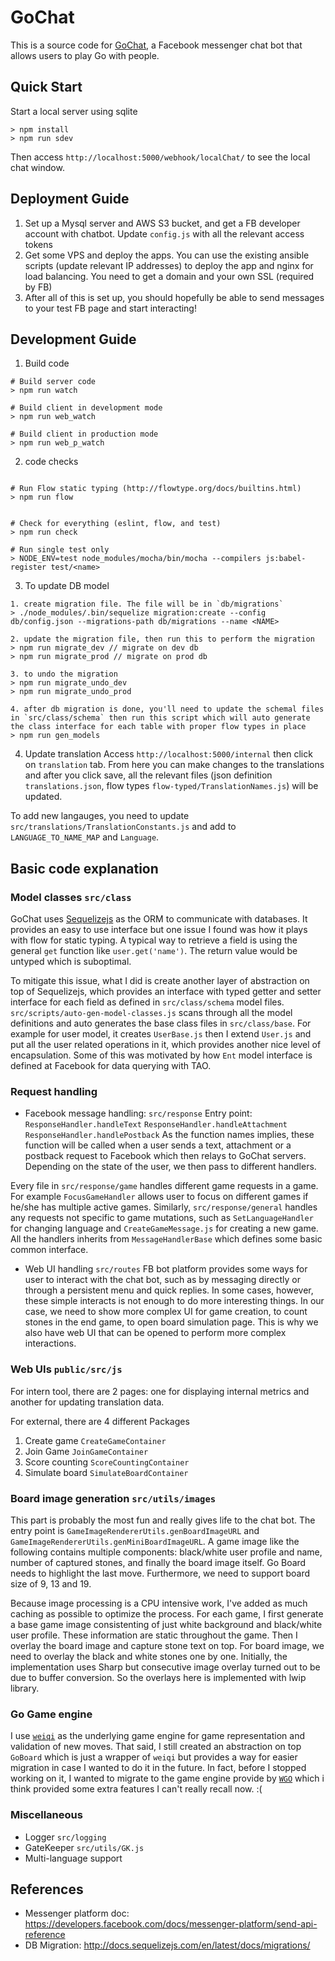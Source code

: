 # GoChat

This is a source code for [GoChat](http://playmessengergo.com), a Facebook messenger chat bot that allows users to play Go with  people.

## Quick Start

Start a local server using sqlite
```
> npm install
> npm run sdev
```
Then access `http://localhost:5000/webhook/localChat/` to see the local chat window.

## Deployment Guide
1. Set up a Mysql server and AWS S3 bucket, and get a FB developer account with chatbot. Update `config.js` with all the relevant access tokens
2. Get some VPS and deploy the apps. You can use the existing ansible scripts (update relevant IP addresses) to deploy the app and nginx for load balancing. You need to get a domain and your own SSL (required by FB)
3. After all of this is set up, you should hopefully be able to send messages to your test FB page and start interacting!

## Development Guide

1. Build code

```
# Build server code
> npm run watch

# Build client in development mode
> npm run web_watch

# Build client in production mode
> npm run web_p_watch
```

2. code checks
```

# Run Flow static typing (http://flowtype.org/docs/builtins.html)
> npm run flow   


# Check for everything (eslint, flow, and test)
> npm run check

# Run single test only
> NODE_ENV=test node_modules/mocha/bin/mocha --compilers js:babel-register test/<name>
```

3. To update DB model
```
1. create migration file. The file will be in `db/migrations`
> ./node_modules/.bin/sequelize migration:create --config db/config.json --migrations-path db/migrations --name <NAME>

2. update the migration file, then run this to perform the migration
> npm run migrate_dev // migrate on dev db
> npm run migrate_prod // migrate on prod db

3. to undo the migration
> npm run migrate_undo_dev
> npm run migrate_undo_prod

4. after db migration is done, you'll need to update the schemal files in `src/class/schema` then run this script which will auto generate the class interface for each table with proper flow types in place
> npm run gen_models
```

4. Update translation
Access `http://localhost:5000/internal` then click on `translation` tab. From here you can make changes to the translations and after you click save, all the relevant files (json definition `translations.json`, flow types `flow-typed/TranslationNames.js`) will be updated.

To add new langauges, you need to update `src/translations/TranslationConstants.js` and add to `LANGUAGE_TO_NAME_MAP` and `Language`.

## Basic code explanation

### Model classes `src/class`
GoChat uses [Sequelizejs](http://docs.sequelizejs.com/) as the ORM to communicate with databases. It provides an easy to use interface but one issue I found was how it plays with flow for static typing. A typical way to retrieve a field is using the general `get` function like `user.get('name')`. The return value would be untyped which is suboptimal.

To mitigate this issue, what I did is create another layer of abstraction on top of Sequelizejs, which provides an interface with typed getter and setter interface for each field as defined in `src/class/schema` model files. `src/scripts/auto-gen-model-classes.js` scans through all the model definitions and auto generates the base class files in `src/class/base`. For example for user model, it creates `UserBase.js` then I extend `User.js` and put all the user related operations in it, which provides another nice level of encapsulation. Some of this was motivated by how `Ent` model interface is defined at Facebook for data querying with TAO.

### Request handling

- Facebook message handling: `src/response`
Entry point: `ResponseHandler.handleText` `ResponseHandler.handleAttachment` `ResponseHandler.handlePostback`
As the function names implies, these function will be called when a user sends a text, attachment or a postback request to Facebook which then relays to GoChat servers. Depending on the state of the user, we then pass to different handlers.

Every file in `src/response/game` handles different game requests in a game. For example `FocusGameHandler` allows user to focus on different games if he/she has multiple active games. Similarly, `src/response/general` handles any requests not specific to game mutations, such as `SetLanguageHandler` for changing language and `CreateGameMessage.js` for creating a new game. All the handlers inherits from `MessageHandlerBase` which defines some basic common interface.

- Web UI handling `src/routes`
FB bot platform provides some ways for user to interact with the chat bot, such as by messaging directly or through a persistent menu and quick replies. In some cases, however, these simple interacts is not enough to do more interesting things. In our case, we need to show more complex UI for game creation, to count stones in the end game, to open board simulation page. This is why we also have web UI that can be opened to perform more complex interactions.

### Web UIs `public/src/js`
For intern tool, there are 2 pages: one for displaying internal metrics and another for updating translation data.

For external, there are 4 different Packages
1. Create game `CreateGameContainer`
2. Join Game `JoinGameContainer`
3. Score counting `ScoreCountingContainer`
4. Simulate board `SimulateBoardContainer`

### Board image generation `src/utils/images`
This part is probably the most fun and really gives life to the chat bot. The entry point is `GameImageRendererUtils.genBoardImageURL` and `GameImageRendererUtils.genMiniBoardImageURL`. A game image like the following contains multiple components: black/white user profile and name, number of captured stones, and finally the board image itself. Go Board needs to highlight the last move. Furthermore, we need to support board size of 9, 13 and 19.

Because image processing is a CPU intensive work, I've added as much caching as possible to optimize the process. For each game, I first generate a base game image consistenting of just white background and black/white user profile. These information are static throughout the game. Then I overlay the board image and capture stone text on top. For board image, we need to overlay the black and white stones one by one. Initially, the implementation uses Sharp but consecutive image overlay turned out to be due to buffer conversion. So the overlays here is implemented with lwip library.


### Go Game engine
I use [`weiqi`](https://github.com/cjlarose/weiqi.js/) as the underlying game engine for game representation and validation of new moves. That said, I still created an abstraction on top `GoBoard` which is just a wrapper of `weiqi` but provides a way for easier migration in case I wanted to do it in the future. In fact, before I stopped working on it, I wanted to migrate to the game engine provide by [`WGO`](http://wgo.waltheri.net/) which i think provided some extra features I can't really recall now. :(

### Miscellaneous
- Logger `src/logging`
- GateKeeper `src/utils/GK.js`
- Multi-language support

## References
- Messenger platform doc: https://developers.facebook.com/docs/messenger-platform/send-api-reference
- DB Migration: http://docs.sequelizejs.com/en/latest/docs/migrations/
